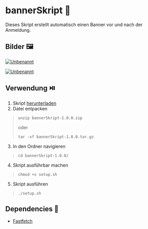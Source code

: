 # bannerSkript 🎋

Dieses Skript erstellt automatisch einen Banner vor und nach der Anmeldung.

## Bilder 🖼️
<a href="https://ibb.co/r2NR1yF"><img src="https://i.ibb.co/DfTHSKz/Unbenannt.png" alt="Unbenannt" border="0"></a>

<a href="https://ibb.co/6mS4NpB"><img src="https://i.ibb.co/rmhZvLs/Unbenannt.png" alt="Unbenannt" border="0"></a>

## Verwendung ⏯️

1. Skript [herunterladen](https://github.com/WoodyLetsCode/bannerSkript/releases/latest)
2. Datei entpacken
>```
>unzip bannerSkript-1.0.0.zip
>```
>oder
>```
>tar -xf bannerSkript-1.0.0.tar.gz
>```
3. In den Ordner navigieren
>```
>cd bannerSkript-1.0.0/
>```
4. Skript ausführbar machen
>```
>chmod +x setup.sh 
>```
5. Skript ausführen
>```
>./setup.sh
>```
## Dependencies 🤞
- [Fastfetch]([https://github.com/dylanaraps/neofetch](https://github.com/fastfetch-cli/fastfetch))
